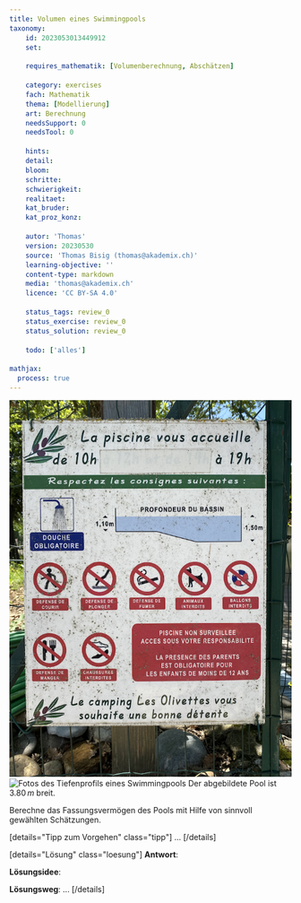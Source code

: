 ```yaml
---
title: Volumen eines Swimmingpools
taxonomy:
	id: 2023053013449912
	set: 

	requires_mathematik: [Volumenberechnung, Abschätzen]

	category: exercises
	fach: Mathematik
	thema: [Modellierung]
	art: Berechnung
	needsSupport: 0
	needsTool: 0

	hints: 
	detail: 
	bloom: 
	schritte: 
	schwierigkeit: 
	realitaet: 
	kat_bruder:
	kat_proz_konz: 

	autor: 'Thomas'
	version: 20230530
	source: 'Thomas Bisig (thomas@akademix.ch)'
	learning-objective: ''
	content-type: markdown
	media: 'thomas@akademix.ch'
	licence: 'CC BY-SA 4.0'

	status_tags: review_0
	status_exercise: review_0
	status_solution: review_0

	todo: ['alles']

mathjax:
  process: true
---
```

![Foto eines Swimmingpools](pool_1.png?resize=400,150&class=float-right)![Fotos des Tiefenprofils eines Swimmingpools](pool_2.png?resize=400,150&class=float-right) Der abgebildete Pool ist $3.80\,m$ breit.

Berechne das Fassungsvermögen des Pools mit Hilfe von sinnvoll gewählten Schätzungen.

[details="Tipp zum Vorgehen" class="tipp"]
...
[/details]

[details="Lösung" class="loesung"]
**Antwort**: 

**Lösungsidee**: 

**Lösungsweg**:
...
[/details]